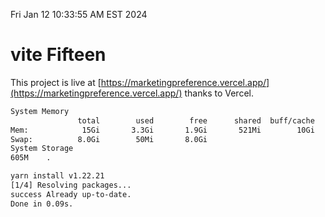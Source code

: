 Fri Jan 12 10:33:55 AM EST 2024

# vite Fifteen


This project is live at [https://marketingpreference.vercel.app/](https://marketingpreference.vercel.app/) thanks to Vercel.

```bash
System Memory
               total        used        free      shared  buff/cache   available
Mem:            15Gi       3.3Gi       1.9Gi       521Mi        10Gi        11Gi
Swap:          8.0Gi        50Mi       8.0Gi
System Storage
605M	.
```
```bash
yarn install v1.22.21
[1/4] Resolving packages...
success Already up-to-date.
Done in 0.09s.
```
